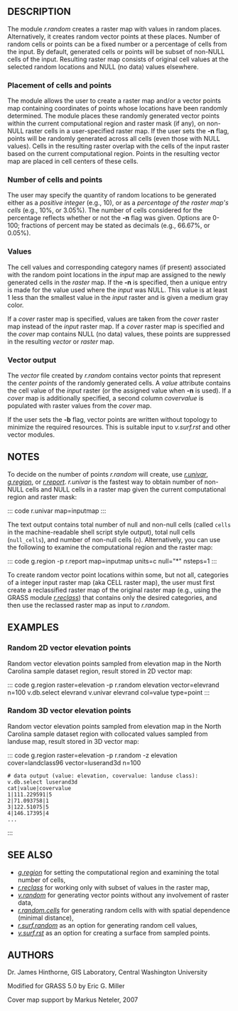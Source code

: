 ## DESCRIPTION

The module *r.random* creates a raster map with values in random places.
Alternatively, it creates random vector points at these places. Number
of random cells or points can be a fixed number or a percentage of cells
from the input. By default, generated cells or points will be subset of
non-NULL cells of the input. Resulting raster map consists of original
cell values at the selected random locations and NULL (no data) values
elsewhere.

### Placement of cells and points

The module allows the user to create a raster map and/or a vector points
map containing coordinates of points whose locations have been randomly
determined. The module places these randomly generated vector points
within the current computational region and raster mask (if any), on
non-NULL raster cells in a user-specified raster map. If the user sets
the **-n** flag, points will be randomly generated across all cells
(even those with NULL values). Cells in the resulting raster overlap
with the cells of the input raster based on the current computational
region. Points in the resulting vector map are placed in cell centers of
these cells.

### Number of cells and points

The user may specify the quantity of random locations to be generated
either as a *positive integer* (e.g., 10), or as a *percentage of the
raster map\'s cells* (e.g., 10%, or 3.05%). The number of cells
considered for the percentage reflects whether or not the **-n** flag
was given. Options are 0-100; fractions of percent may be stated as
decimals (e.g., 66.67%, or 0.05%).

### Values

The cell values and corresponding category names (if present) associated
with the random point locations in the *input* map are assigned to the
newly generated cells in the *raster* map. If the **-n** is specified,
then a unique entry is made for the value used where the *input* was
NULL. This value is at least 1 less than the smallest value in the
*input* raster and is given a medium gray color.

If a *cover* raster map is specified, values are taken from the *cover*
raster map instead of the *input* raster map. If a *cover* raster map is
specified and the *cover* map contains NULL (no data) values, these
points are suppressed in the resulting *vector* or *raster* map.

### Vector output

The *vector* file created by *r.random* contains vector points that
represent the *center points* of the randomly generated cells. A *value*
attribute contains the cell value of the *input* raster (or the assigned
value when **-n** is used). If a *cover* map is additionally specified,
a second column *covervalue* is populated with raster values from the
*cover* map.

If the user sets the **-b** flag, vector points are written without
topology to minimize the required resources. This is suitable input to
*v.surf.rst* and other vector modules.

## NOTES

To decide on the number of points *r.random* will create, use
*[r.univar](r.univar.html)*, *[g.region](g.region.html)*, or
*[r.report](r.report.html)*. *r.univar* is the fastest way to obtain
number of non-NULL cells and NULL cells in a raster map given the
current computational region and raster mask:

::: code
    r.univar map=inputmap
:::

The text output contains total number of null and non-null cells (called
`cells` in the machine-readable shell script style output), total null
cells (`null_cells`), and number of non-null cells (`n`). Alternatively,
you can use the following to examine the computational region and the
raster map:

::: code
    g.region -p
    r.report map=inputmap units=c null="*" nsteps=1
:::

To create random vector point locations within some, but not all,
categories of a integer input raster map (aka CELL raster map), the user
must first create a reclassified raster map of the original raster map
(e.g., using the GRASS module *[r.reclass](r.reclass.html)*) that
contains only the desired categories, and then use the reclassed raster
map as input to *r.random*.

## EXAMPLES

### Random 2D vector elevation points

Random vector elevation points sampled from elevation map in the North
Carolina sample dataset region, result stored in 2D vector map:

::: code
    g.region raster=elevation -p
    r.random elevation vector=elevrand n=100
    v.db.select elevrand
    v.univar elevrand col=value type=point
:::

### Random 3D vector elevation points

Random vector elevation points sampled from elevation map in the North
Carolina sample dataset region with collocated values sampled from
landuse map, result stored in 3D vector map:

::: code
    g.region raster=elevation -p
    r.random -z elevation cover=landclass96 vector=luserand3d n=100

    # data output (value: elevation, covervalue: landuse class):
    v.db.select luserand3d
    cat|value|covervalue
    1|111.229591|5
    2|71.093758|1
    3|122.51075|5
    4|146.17395|4
    ...
:::

## SEE ALSO

-   *[g.region](g.region.html)* for setting the computational region and
    examining the total number of cells,
-   *[r.reclass](r.reclass.html)* for working only with subset of values
    in the raster map,
-   *[v.random](v.random.html)* for generating vector points without any
    involvement of raster data,
-   *[r.random.cells](r.random.cells.html)* for generating random cells
    with with spatial dependence (minimal distance),
-   *[r.surf.random](r.surf.random.html)* as an option for generating
    random cell values,
-   *[v.surf.rst](v.surf.rst.html)* as an option for creating a surface
    from sampled points.

## AUTHORS

Dr. James Hinthorne, GIS Laboratory, Central Washington University

Modified for GRASS 5.0 by Eric G. Miller

Cover map support by Markus Neteler, 2007
